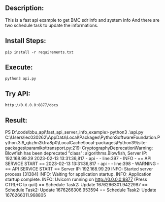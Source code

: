 ## Description:
This is a fast api example to get BMC sdr info and system info
And there are two schedule task to update the informations.

## Install Steps:
```  shell
pip install -r requirements.txt
```

## Execute:
```  shell
python3 api.py
```

## Try API:
```  shell
http://0.0.0.0:8877/docs
```

## Result:

PS D:\code\bbu_api\fast_api_server_info_example> python3 .\api.py
C:\Users\iec030262\AppData\Local\Packages\PythonSoftwareFoundation.Python.3.9_qbz5n2kfra8p0\LocalCache\local-packages\Python39\site-packages\paramiko\transport.py:219: CryptographyDeprecationWarning: Blowfish has been deprecated
  "class": algorithms.Blowfish,
Server IP: 192.168.99.29
2023-02-13 13:31:36,817 - api - <module> - line:397 - INFO - == API SERVICE START ==
2023-02-13 13:31:36,817 - api - <module> - line:398 - WARNING - == API SERVICE START ==
Server IP: 192.168.99.29
INFO:     Started server process [31384]
INFO:     Waiting for application startup.
INFO:     Application startup complete.
INFO:     Uvicorn running on http://0.0.0.0:8877 (Press CTRL+C to quit)
== Schedule Task2: Update  1676266301.9422987
== Schedule Task2: Update  1676266306.953594
== Schedule Task2: Update  1676266311.968805

